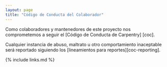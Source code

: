 ```yaml
---
layout: page
title: "Código de Conducta del Colaborador"
---
```

Como colaboradores y mantenedores de este proyecto
nos comprometemos a seguir el [Código de Conducta de Carpentry] [coc].

Cualquier instancia de abuso, maltrato u otro comportamiento
inaceptable será reportado siguiendo los [lineamientos para reportes][coc-reporting].

{% include links.md %}

